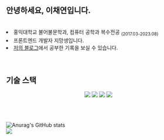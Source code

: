 ## 안녕하세요, 이채연입니다.
<div align="left">
  <br>
  <li> 홍익대학교 불어불문학과, 컴퓨터 공학과 복수전공 <sub>(2017.03-2023.08)</sub></li>
  <li> 프론트엔드 개발자 지망생입니다. </li>
  <li><a href = "https://velog.io/@colorkite10">저의 블로그</a>에서 공부한 기록을 보실 수 있습니다.</li>
</div>
</br>
</br>

## 기술 스택
<div align="center">
  <img  src="https://img.shields.io/badge/C++-3766AB?style=flat-square&logo=C%2B%2B&logoColor=white"/>
  <img  src="https://img.shields.io/badge/Javascript-F7DF1E?style=flat-square&logo=JavaScript&logoColor=white"/>
  <img  src="https://img.shields.io/badge/React-61DAFB?style=flat-square&logo=React&logoColor=white"/>
  <img src="https://img.shields.io/badge/github-181717?style=flat-square&logo=github&logoColor=white">
</div>
</br>
</br>

## 
![Anurag's GitHub stats](https://github-readme-stats.vercel.app/api?username=colorkite10&show_icons=true&theme=vue)
</br>
<img src="https://github-readme-stats.vercel.app/api/top-langs/?username=colorkite10&layout=compact">

<!--
**colorkite10/colorkite10** is a ✨ _special_ ✨ repository because its `README.md` (this file) appears on your GitHub profile.

Here are some ideas to get you started:

- 🔭 I’m currently working on ...
- 🌱 I’m currently learning ...
- 👯 I’m looking to collaborate on ...
- 🤔 I’m looking for help with ...
- 💬 Ask me about ...
- 📫 How to reach me: ...
- 😄 Pronouns: ...
- ⚡ Fun fact: ...
-->
